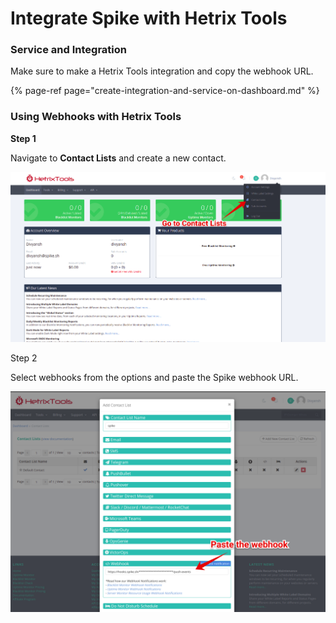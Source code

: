 # Integrate Spike with Hetrix Tools

### Service and Integration

Make sure to make a Hetrix Tools integration and copy the webhook URL.

{% page-ref page="create-integration-and-service-on-dashboard.md" %}



### Using Webhooks with Hetrix Tools



**Step 1**

Navigate to **Contact Lists** and create a new contact.

![](../.gitbook/assets/image%20%28132%29.png)



Step 2 

Select webhooks from the options and paste the Spike webhook URL.

![](../.gitbook/assets/image%20%28133%29.png)



